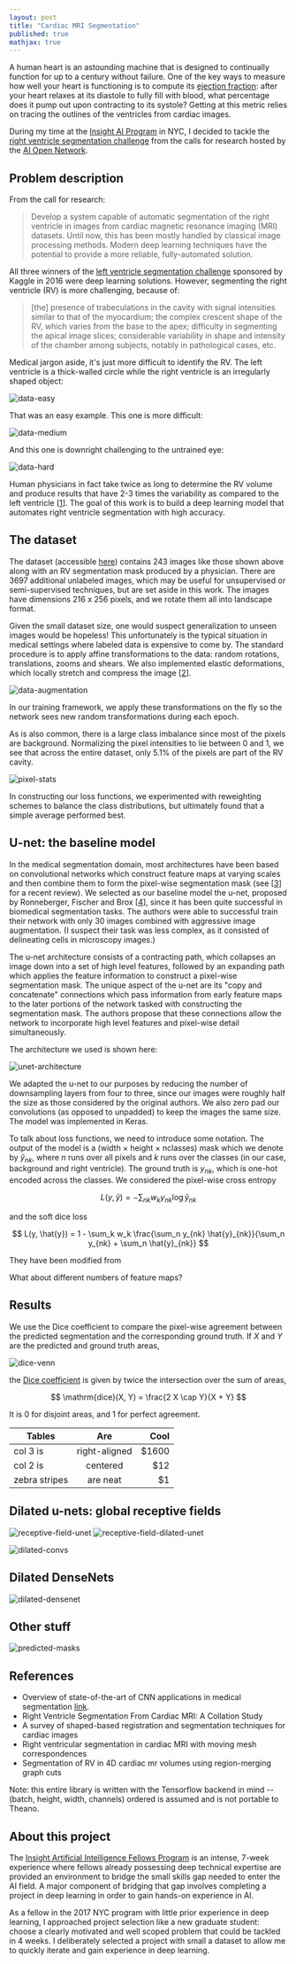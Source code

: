 ```yaml
---
layout: post
title: "Cardiac MRI Segmentation"
published: true
mathjax: true
---
```


A human heart is an astounding machine that is designed to continually function
for up to a century without failure. One of the key ways to measure how well
your heart is functioning is to compute its [ejection
fraction](https://en.wikipedia.org/wiki/Ejection_fraction): after your heart
relaxes at its diastole to fully fill with blood, what percentage does it pump
out upon contracting to its systole? Getting at this metric relies on tracing
the outlines of the ventricles from cardiac images.

During my time at the [Insight AI Program](http://insightdata.ai) in NYC, I
decided to tackle the [right ventricle segmentation
challenge](http://ai-on.org/projects/cardiac-mri-segmentation.html) from the
calls for research hosted by the [AI Open Network](http://ai-on.org/).

## Problem description

From the call for research: 

> Develop a system capable of automatic segmentation of the right ventricle in
> images from cardiac magnetic resonance imaging (MRI) datasets. Until now,
> this has been mostly handled by classical image processing methods. Modern
> deep learning techniques have the potential to provide a more reliable,
> fully-automated solution.

All three winners of the [left ventricle segmentation
challenge](https://www.kaggle.com/c/second-annual-data-science-bowl) sponsored
by Kaggle in 2016 were deep learning solutions. However, segmenting the right
ventricle (RV) is more challenging, because of:

> [the] presence of trabeculations in the cavity with signal intensities similar to
> that of the myocardium; the complex crescent shape of the RV, which varies
> from the base to the apex; difficulty in segmenting the apical image slices;
> considerable variability in shape and intensity of the chamber among
> subjects, notably in pathological cases, etc.

Medical jargon aside, it's just more difficult to identify the RV. The left
ventricle is a thick-walled circle while the right ventricle is an irregularly
shaped object:

![data-easy](/images/data-easy.png)

That was an easy example. This one is more difficult:

![data-medium](/images/data-medium.png)

And this one is downright challenging to the untrained eye:

![data-hard](/images/data-hard.png)

Human physicians in fact take twice as long to determine the RV volume and
produce results that have 2-3 times the variability as compared to the left
ventricle [[1](https://dx.doi.org/10.1007/s00330-011-2152-0)]. The goal of this
work is to build a deep learning model that automates right ventricle
segmentation with high accuracy.

## The dataset

The dataset (accessible
[here](http://www.litislab.fr/?sub_project=how-to-download-the-data)) contains
243 images like those shown above along with an RV segmentation mask produced
by a physician. There are 3697 additional unlabeled images, which may be useful
for unsupervised or semi-supervised techniques, but are set aside in this work.
The images have dimensions 216 x 256 pixels, and we rotate them all into
landscape format.

Given the small dataset size, one would suspect generalization to unseen images
would be hopeless! This unfortunately is the typical situation in medical
settings where labeled data is expensive to come by. The standard procedure is
to apply affine transformations to the data: random rotations, translations,
zooms and shears. We also implemented elastic deformations, which locally
stretch and compress the image
[[2](https://www.microsoft.com/en-us/research/publication/best-practices-for-convolutional-neural-networks-applied-to-visual-document-analysis/)].

![data-augmentation](/images/data-augmentation.png)

In our training framework, we apply these transformations on the fly so the
network sees new random transformations during each epoch.

As is also common, there is a large class imbalance since most of the pixels
are background. Normalizing the pixel intensities to lie between 0 and 1, we
see that across the entire dataset, only 5.1% of the pixels are part of the RV
cavity.

![pixel-stats](/images/pixel-statistics.png)

In constructing our loss functions, we experimented with reweighting schemes to
balance the class distributions, but ultimately found that a simple average
performed best.

## U-net: the baseline model

In the medical segmentation domain, most architectures have been based on
convolutional networks which construct feature maps at varying scales and then
combine them to form the pixel-wise segmentation mask (see
[[3](https://arxiv.org/abs/1701.03056)] for a recent review). We selected as
our baseline model the u-net, proposed by Ronneberger, Fischer and Brox
[[4](https://link.springer.com/chapter/10.1007/978-3-319-24574-4_28)], since it
has been quite successful in biomedical segmentation tasks. The authors were
able to successful train their network with only 30 images combined with
aggressive image augmentation. (I suspect their task was less complex, as it
consisted of delineating cells in microscopy images.)

The u-net architecture consists of a contracting path, which collapses an image
down into a set of high level features, followed by an expanding path which
applies the feature information to construct a pixel-wise segmentation mask.
The unique aspect of the u-net are its "copy and concatenate" connections which
pass information from early feature maps to the later portions of the network
tasked with constructing the segmentation mask. The authors propose that these
connections allow the network to incorporate high level features and pixel-wise
detail simultaneously.

The architecture we used is shown here:

![unet-architecture](/images/unet-architecture.png)

We adapted the u-net to our purposes by reducing the number of downsampling
layers from four to three, since our images were roughly half the size as those
considered by the original authors. We also zero pad our convolutions (as
opposed to unpadded) to keep the images the same size. The model was
implemented in Keras.

To talk about loss functions, we need to introduce some notation. The output of
the model is a (width $\times$ height $\times$ nclasses) mask which we denote
by $\hat{y}_{nk}$, where $n$ runs over all pixels and $k$ runs over the classes
(in our case, background and right ventricle). The ground truth is $y_{nk}$,
which is one-hot encoded across the classes. We considered the pixel-wise cross
entropy

$$ L(y, \hat{y}) = -\sum_{nk} w_k y_{nk} \log \hat{y}_{nk} $$

and the soft dice loss

$$ L(y, \hat{y}) = 1 - \sum_k w_k \frac{\sum_n y_{nk} \hat{y}_{nk}}{\sum_n
y_{nk} + \sum_n \hat{y}_{nk}} $$

They have been modified from 

What about different numbers of feature maps?

## Results

We use the Dice coefficient to compare the pixel-wise agreement between the
predicted segmentation and the corresponding ground truth. If $X$ and $Y$ are
the predicted and ground truth areas,

![dice-venn](/images/dice-venn.png)

the [Dice
coefficient](https://en.wikipedia.org/wiki/S%C3%B8rensen%E2%80%93Dice_coefficient)
is given by twice the intersection over the sum of areas,

$$ \mathrm{dice}(X, Y) = \frac{2 X \cap Y}{X + Y} $$

It is 0 for disjoint areas, and 1 for perfect agreement.

| Tables        | Are           | Cool  |
| ------------- |:-------------:| -----:|
| col 3 is      | right-aligned | $1600 |
| col 2 is      | centered      |   $12 |
| zebra stripes | are neat      |    $1 |


## Dilated u-nets: global receptive fields

![receptive-field-unet](/images/receptive-field-unet.png)
![receptive-field-dilated-unet](/images/receptive-field-dilated-unet.png)

![dilated-convs](/images/dilated-convs.png)

## Dilated DenseNets

![dilated-densenet](/images/dilated-densenet.png)

## Other stuff

![predicted-masks](/images/predicted-masks.png)

## References

* Overview of state-of-the-art of CNN applications in medical segmentation [link](https://arxiv.org/abs/1701.03056).
* Right Ventricle Segmentation From Cardiac MRI: A Collation Study
* A survey of shaped-based registration and segmentation techniques for cardiac images
* Right ventricular segmentation in cardiac MRI with moving mesh correspondences
* Segmentation of RV in 4D cardiac mr volumes using region-merging graph cuts

Note: this entire library is written with the Tensorflow backend in mind --
(batch, height, width, channels) ordered is assumed and is not portable to
Theano.

## About this project

The [Insight Artificial Intelligence Fellows Program](http://insightdata.ai) is
an intense, 7-week experience where fellows already possessing deep technical
expertise are provided an environment to bridge the small skills gap needed to
enter the AI field. A major component of bridging that gap involves completing
a project in deep learning in order to gain hands-on experience in AI.

As a fellow in the 2017 NYC program with little prior experience in deep
learning, I approached project selection like a new graduate student: choose a
clearly motivated and well scoped problem that could be tackled in 4 weeks. I
deliberately selected a project with small a dataset to allow me to quickly
iterate and gain experience in deep learning.